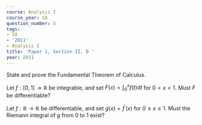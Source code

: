 ```yaml
---
course: Analysis I
course_year: IA
question_number: 5
tags:
- IA
- '2011'
- Analysis I
title: 'Paper 1, Section II, D '
year: 2011
---
```




State and prove the Fundamental Theorem of Calculus.

Let $f:[0,1] \rightarrow \mathbb{R}$ be integrable, and set $F(x)=\int_{0}^{x} f(t) \mathrm{d} t$ for $0<x<1$. Must $F$ be differentiable?

Let $f: \mathbb{R} \rightarrow \mathbb{R}$ be differentiable, and set $g(x)=f^{\prime}(x)$ for $0 \leqslant x \leqslant 1$. Must the Riemann integral of $g$ from 0 to 1 exist?